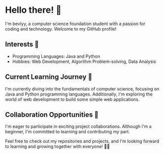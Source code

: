 # Hello there! 👋

I'm bevlyy, a computer science foundation student with a passion for coding and technology. Welcome to my GitHub profile!

## Interests 👀

- Programming Languages: Java and Python
- Hobbies: Web Development, Algorithm Problem-solving, Data Analysis

## Current Learning Journey 🌱

I'm currently diving into the fundamentals of computer science, focusing on Java and Python programming languages. Additionally, I'm exploring the world of web development to build some simple web applications.

## Collaboration Opportunities 💞️

I'm eager to participate in exciting project collaborations. Although I'm a beginner, I'm committed to learning and contributing my part.

Feel free to check out my repositories and projects, and I'm looking forward to learning and growing together with everyone! 🚀😊

